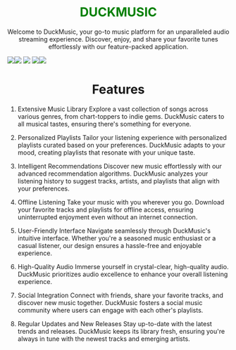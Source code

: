 <h1 align="center" style="color:green">
 DUCKMUSIC
 </h1>
 <p align="center">
 Welcome to DuckMusic, your go-to music platform for an unparalleled audio streaming experience. Discover, enjoy, and share your favorite tunes effortlessly with our feature-packed application. </p>
<img src='https://img.shields.io/badge/javascript-e?style=flat&logo=standardjs&logoColor=%235A45FF&color=%23F3DF49'><img src='https://img.shields.io/badge/css-e?style=flat&logo=css3&color=%231572B6'>
<img src='https://img.shields.io/badge/mongo-e?style=flat&logo=mongodb&logoColor=white&color=%2347A248'>
<img src='https://img.shields.io/badge/html-e?style=flat&logo=html5&logoColor=white&color=%23E34F26'><img src='https://img.shields.io/badge/node.js-e?style=flat&logo=nodedotjs&logoColor=white&color=%23339933'>


 <h1 align="center"> Features </h1>
 <p align="center">
 
1. Extensive Music Library
Explore a vast collection of songs across various genres, from chart-toppers to indie gems. DuckMusic caters to all musical tastes, ensuring there's something for everyone.

2. Personalized Playlists
Tailor your listening experience with personalized playlists curated based on your preferences. DuckMusic adapts to your mood, creating playlists that resonate with your unique taste.

3. Intelligent Recommendations
Discover new music effortlessly with our advanced recommendation algorithms. DuckMusic analyzes your listening history to suggest tracks, artists, and playlists that align with your preferences.

4. Offline Listening
Take your music with you wherever you go. Download your favorite tracks and playlists for offline access, ensuring uninterrupted enjoyment even without an internet connection.

5. User-Friendly Interface
Navigate seamlessly through DuckMusic's intuitive interface. Whether you're a seasoned music enthusiast or a casual listener, our design ensures a hassle-free and enjoyable experience.

6. High-Quality Audio
Immerse yourself in crystal-clear, high-quality audio. DuckMusic prioritizes audio excellence to enhance your overall listening experience.

7. Social Integration
Connect with friends, share your favorite tracks, and discover new music together. DuckMusic fosters a social music community where users can engage with each other's playlists.

8. Regular Updates and New Releases
Stay up-to-date with the latest trends and releases. DuckMusic keeps its library fresh, ensuring you're always in tune with the newest tracks and emerging artists.
 </p>
